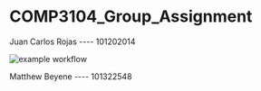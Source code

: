 # COMP3104_Group_Assignment
Juan Carlos Rojas ---- 101202014


![example workflow](https://github.com/bycold1/COMP3104_Group_Assignment/actions/workflows/testing.yml/badge.svg)


Matthew Beyene ---- 101322548
